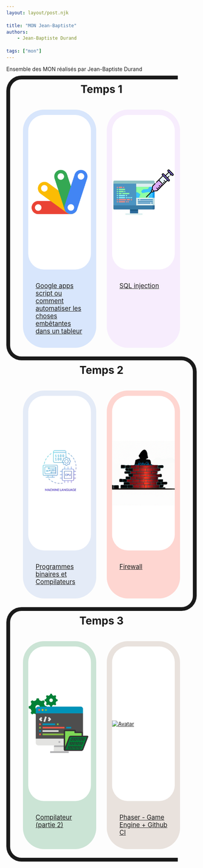 ```yaml
---
layout: layout/post.njk

title: "MON Jean-Baptiste"
authors:
    - Jean-Baptiste Durand

tags: ["mon"]
---
```


<!-- début résumé -->

Ensemble des MON réalisés par Jean-Baptiste Durand

<!-- fin résumé -->

<div class="temps-container">
	<div class="temps-border temps-border-left"></div>
	<h2 class="temps">Temps 1</h2>
	<div class="card-container">
		<a class="card" style="background-color:rgba(64, 134, 244,var(--opacity));" href="./Mes_MON/gglAppsScript">
			<div class="img-container"><img src="./Image/Google_Apps_Script.svg.png" alt="Avatar" style="width:100%"/></div>
			<p class="MON-descriptif">Google apps script ou comment automatiser les choses embêtantes dans un tableur</p>
		</a>
		<a class="card" style="background-color:rgba(218, 170, 248,var(--opacity));" href="./Mes_MON/SQLinjection">
			<div class="img-container"><img src="./Image/SQLinjection.jpg" alt="Avatar" style="width:100%;"/></div>
			<p class="MON-descriptif"> SQL injection </p>
		</a>
	</div>
</div>
<div class="temps-container">
	<div class="temps-border temps-border-right"></div>
	<h2 class="temps">Temps 2</h2>
	<div class="card-container">
		<a class="card" style="background-color:rgba(126, 160, 219,var(--opacity));" href="./Mes_MON/yaccLex">
			<div class="img-container"><img src="./Image/compileur-logo.png" alt="Avatar" style="width:100%;border-radius: 8em;"></div>
			<p class="MON-descriptif">Programmes binaires et Compilateurs</p>
		</a>
		<a class="card" style="background-color:rgba(255, 56, 33,var(--opacity));" href="./Mes_MON/firewall">
			<div class="img-container"><img src="./Image/firewallLogo.png" alt="Avatar" style="width:100%"/></div>
			<p class="MON-descriptif"> Firewall </p>
		</a>
	</div>
</div>
<div class="temps-container">
	<div class="temps-border temps-border-left"></div>
	<h2 class="temps">Temps 3</h2>
	<div class="card-container">
		<a class="card" style="background-color:rgba(0, 127, 53 ,var(--opacity));" href="./Mes_MON/compiler">
			<div class="img-container"><img src="./Image/compiler.jpg" alt="Avatar" style="width:100%"/></div>
			<p class="MON-descriptif">Compilateur (partie 2)</p>
		</a>
		<a class="card" style="background-color:rgba(152, 115, 93,var(--opacity));" href="./Mes_MON/phaser">
			<div class="img-container"><img src="https://phaser.io/images/img.png" alt="Avatar" style="width:100%"/></div>
			<p class="MON-descriptif"> Phaser - Game Engine + Github CI</p>
		</a>
	</div>
</div>

<style>
	.temps{
		text-align:center;
		font-size:2em;
		border-bottom-width:0px;
		margin-top:1em;
	}
	.temps-container{
		position:relative;
		padding-left: 30px;
		padding-right: 30px;
	}
	.temps-border{
		position:absolute;
		border:solid;
		border-width: 10px 0px 10px 0px;
		top:calc(-1em - 5px);
		bottom:calc(-1em - 5px);
		z-index:-1;
	}
	.temps-border-left{
		border-left-width:10px;
		border-radius: 40px 0px 0px 40px;
		right:10%;
		left:0;
	}
	.temps-border-right{
		border-right-width:10px;
		border-radius: 0px 40px 40px 0px;
		left:50%;
		right:0;
	}
	.card-container{
		display:flex;
		flex-direction:row;
	}
	.card{
		flex:1;
		margin:1em;
		border-radius: 4em;
		--opacity:0.2;
		transition: all 1s;
	}
	.card:hover{
		--opacity:0.6;
	}
	
	.img-container{
		height:408.6px;
		display: flex;
		justify-content: center;
		align-items: center;
		background-color:white;
		margin-right:1em;
		margin-left:1em;
		margin-top:1em;
		border-radius: 3em;
	}
	img{
		border-width:0;
	}
	.MON-descriptif{
		margin:2em;
		font-size:1.2em;
	}
</style>

